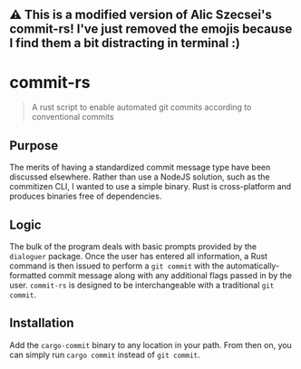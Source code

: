 ## ⚠️ This is a modified version of Alic Szecsei's commit-rs! I've just removed the emojis because I find them a bit distracting in terminal :)
#  commit-rs

> A rust script to enable automated git commits according to conventional commits

## Purpose

The merits of having a standardized commit message type have been discussed elsewhere. Rather than use a NodeJS solution, such as the commitizen CLI, I wanted to use a simple binary. Rust is cross-platform and produces binaries free of dependencies.

## Logic

The bulk of the program deals with basic prompts provided by the `dialoguer` package. Once the user has entered all information, a Rust command is then issued to perform a `git commit` with the automatically-formatted commit message along with any additional flags passed in by the user. `commit-rs` is designed to be interchangeable with a traditional `git commit`.

## Installation

Add the `cargo-commit` binary to any location in your path. From then on, you can simply run `cargo commit` instead of `git commit`.
